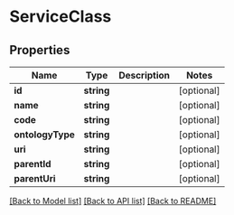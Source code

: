 # ServiceClass

## Properties
Name | Type | Description | Notes
------------ | ------------- | ------------- | -------------
**id** | **string** |  | [optional] 
**name** | **string** |  | [optional] 
**code** | **string** |  | [optional] 
**ontologyType** | **string** |  | [optional] 
**uri** | **string** |  | [optional] 
**parentId** | **string** |  | [optional] 
**parentUri** | **string** |  | [optional] 

[[Back to Model list]](../README.md#documentation-for-models) [[Back to API list]](../README.md#documentation-for-api-endpoints) [[Back to README]](../README.md)


